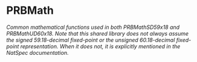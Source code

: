 # PRBMath







*Common mathematical functions used in both PRBMathSD59x18 and PRBMathUD60x18. Note that this shared library does not always assume the signed 59.18-decimal fixed-point or the unsigned 60.18-decimal fixed-point representation. When it does not, it is explicitly mentioned in the NatSpec documentation.*



